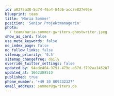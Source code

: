 ```yaml
---
id: a0275a30-5d74-46a4-84d6-acc7e827e95e
blueprint: team
title: 'Maria Sommer'
position: 'Senior Projektmanagerin'
photo:
  - team/maria-sommer-gwriters-ghostwriter.jpeg
show_as_card: false
use_meta_keywords: false
no_index_page: false
no_follow_links: false
sitemap_priority: '0.5'
sitemap_changefreq: daily
override_twitter_settings: false
updated_by: 94ade404-9791-479c-a67d-f792aa146207
updated_at: 1662388510
published: true
phone_number: '+49 30 809332327'
email_address: sommer@gwriters.de
---
```

